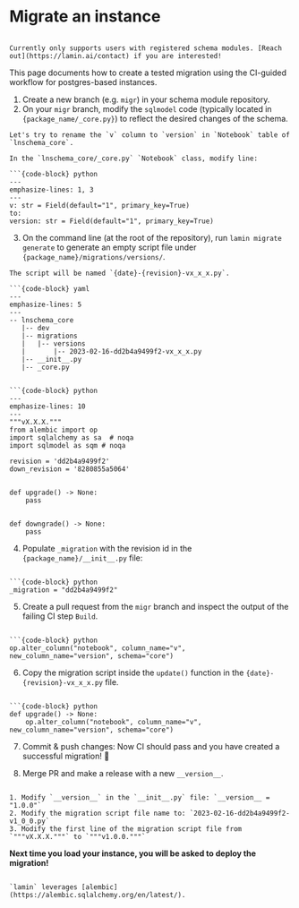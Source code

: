 # Migrate an instance

```{warning}

Currently only supports users with registered schema modules. [Reach out](https://lamin.ai/contact) if you are interested!
```

This page documents how to create a tested migration using the CI-guided workflow for postgres-based instances.

1. Create a new branch (e.g. `migr`) in your schema module repository.
2. On your `migr` branch, modify the `sqlmodel` code (typically located in `{package_name/_core.py}`) to reflect the desired changes of the schema.

````{admonition} Example: Rename a column.
Let's try to rename the `v` column to `version` in `Notebook` table of `lnschema_core`.

In the `lnschema_core/_core.py` `Notebook` class, modify line:

```{code-block} python
---
emphasize-lines: 1, 3
---
v: str = Field(default="1", primary_key=True)
to:
version: str = Field(default="1", primary_key=True)
````

3. On the command line (at the root of the repository), run `lamin migrate generate` to generate an empty script file under `{package_name}/migrations/versions/`.

````{admonition} Example: Migration script location.
The script will be named `{date}-{revision}-vx_x_x.py`.

```{code-block} yaml
---
emphasize-lines: 5
---
-- lnschema_core
   |-- dev
   |-- migrations
   |   |-- versions
   |       |-- 2023-02-16-dd2b4a9499f2-vx_x_x.py
   |-- __init__.py
   |-- _core.py
````

````{admonition} Example: Content of migration script.

```{code-block} python
---
emphasize-lines: 10
---
"""vX.X.X."""
from alembic import op
import sqlalchemy as sa  # noqa
import sqlmodel as sqm # noqa

revision = 'dd2b4a9499f2'
down_revision = '8280855a5064'


def upgrade() -> None:
    pass


def downgrade() -> None:
    pass
````

4. Populate `_migration` with the revision id in the `{package_name}/__init__.py` file:

````{admonition} Example: Updated _migration.

```{code-block} python
_migration = "dd2b4a9499f2"
````

5. Create a pull request from the `migr` branch and inspect the output of the failing CI step `Build`.

````{admonition} Example: Bottom of failed CI output.

```{code-block} python
op.alter_column("notebook", column_name="v", new_column_name="version", schema="core")
````

6. Copy the migration script inside the `update()` function in the `{date}-{revision}-vx_x_x.py` file.

````{admonition} Example: Modified migration script.

```{code-block} python
def upgrade() -> None:
    op.alter_column("notebook", column_name="v", new_column_name="version", schema="core")
````

7. Commit & push changes: Now CI should pass and you have created a successful migration! 🎉

8. Merge PR and make a release with a new `__version__`.

```{admonition} Example: Make a new release, e.g., "1.0.0".

1. Modify `__version__` in the `__init__.py` file: `__version__ = "1.0.0"`
2. Modify the migration script file name to: `2023-02-16-dd2b4a9499f2-v1_0_0.py`
3. Modify the first line of the migration script file from `"""vX.X.X."""` to `"""v1.0.0."""`
```

**Next time you load your instance, you will be asked to deploy the migration!**

```{note}

`lamin` leverages [alembic](https://alembic.sqlalchemy.org/en/latest/).
```
